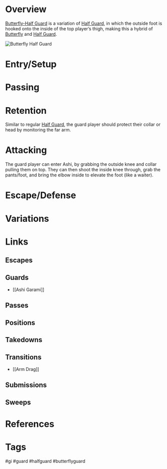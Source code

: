 # Overview

<u>Butterfly-Half Guard</u> is a variation of [Half Guard](obsidian://open?vault=Obsidian-BJJ-Notes&file=Guards%2FHalf%20Guard), in which the outside foot is hooked onto the inside of the top player’s thigh, making this a hybrid of [Butterfly](obsidian://open?vault=Obsidian-BJJ-Notes&file=Guards%2FButterfly%20Guard) and [Half Guard](obsidian://open?vault=Obsidian-BJJ-Notes&file=Guards%2FHalf%20Guard).

![Butterfly Half Guard](https://www.grapplearts.com/wp-content/uploads/2012/03/Half-Butterfly-no-gi-UH.jpg)
# Entry/Setup
# Passing
# Retention
Similar to regular [Half Guard](obsidian://open?vault=Obsidian-BJJ-Notes&file=Guards%2FHalf%20Guard), the guard player should protect their collar or head by monitoring the far arm.
# Attacking
The guard player can enter Ashi, by grabbing the outside knee and collar pulling them on top. They can then shoot the inside knee through, grab the pants/foot, and bring the elbow inside to elevate the foot (like a waiter).
# Escape/Defense
# Variations
# Links
## Escapes
## Guards
- [[Ashi Garami]]
## Passes
## Positions
## Takedowns
## Transitions
- [[Arm Drag]]
## Submissions
## Sweeps
# References
# Tags
#gi #guard #halfguard #butterflyguard